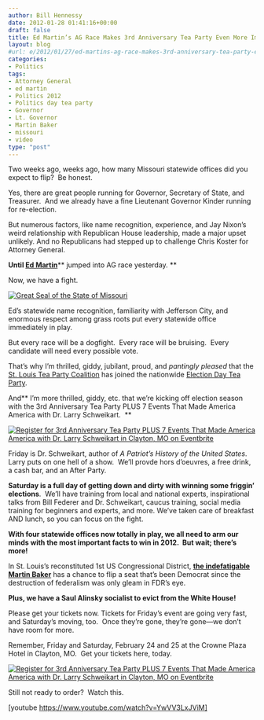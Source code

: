 ```yaml
---
author: Bill Hennessy
date: 2012-01-28 01:41:16+00:00
draft: false
title: Ed Martin’s AG Race Makes 3rd Anniversary Tea Party Even More Important
layout: blog
#url: e/2012/01/27/ed-martins-ag-race-makes-3rd-anniversary-tea-party-even-more-important/
categories:
- Politics
tags:
- Attorney General
- ed martin
- Politics 2012
- Politics day tea party
- Governor
- Lt. Governor
- Martin Baker
- missouri
- video
type: "post"
---
```


Two weeks ago, weeks ago, how many Missouri statewide offices did you expect to flip?  Be honest.

Yes, there are great people running for Governor, Secretary of State, and Treasurer.  And we already have a fine Lieutenant Governor Kinder running for re-election.

But numerous factors, like name recognition, experience, and Jay Nixon’s weird relationship with Republican House leadership, made a major upset unlikely. And no Republicans had stepped up to challenge Chris Koster for Attorney General.

**Until **[Ed Martin](https://edmartinformissouri.com/)****** jumped into AG race yesterday. **

Now, we have a fight.

[![Great Seal of the State of Missouri](https://hennessysview.com/wp-content/uploads/2012/01/moseal_thumb.gif)
](https://hennessysview.com/wp-content/uploads/2012/01/moseal.gif)

Ed’s statewide name recognition, familiarity with Jefferson City, and enormous respect among grass roots put every statewide office immediately in play.

But every race will be a dogfight.  Every race will be bruising.  Every candidate will need every possible vote.

That’s why I’m thrilled, giddy, jubilant, proud, and _pantingly pleased_ that the [St. Louis Tea Party Coalition](https://stlouisteaparty.com) has joined the nationwide [Election Day Tea Party](https://www.electiondayteaparty.com).

And** I’m more thrilled, giddy, etc. that we’re kicking off election season with the 3rd Anniversary Tea Party PLUS 7 Events That Made America America with Dr. Larry Schweikart.  **


[![Register for 3rd Anniversary Tea Party PLUS<br />
7 Events That Made America America with Dr. Larry Schweikart in Clayton, MO  on Eventbrite](https://www.eventbrite.com/registerbutton?eid=2760945061)
](https://3rdanniversaryteaparty.eventbrite.com?ref=ebtn)

Friday is Dr. Schweikart, author of _A Patriot’s History of the United States_.  Larry puts on one hell of a show.  We’ll provde hors d’oeuvres, a free drink, a cash bar, and an After Party.

**Saturday is a full day of getting down and dirty with winning some friggin’ elections**.  We’ll have training from local and national experts, inspirational talks from Bill Federer and Dr. Schweikart, caucus training, social media training for beginners and experts, and more. We’ve taken care of breakfast AND lunch, so you can focus on the fight.

**With four statewide offices now totally in play, we all need to arm our minds with the most important facts to win in 2012.  But wait; there’s more!**

In St. Louis’s reconstituted 1st US Congressional District, **[the indefatigable Martin Baker](https://martinbakerforcongress.com/)** has a chance to flip a seat that’s been Democrat since the destruction of federalism was only gleam in FDR’s eye.

**Plus, we have a Saul Alinsky socialist to evict from the White House!**

Please get your tickets now. Tickets for Friday’s event are going very fast, and Saturday’s moving, too.  Once they’re gone, they’re gone—we don’t have room for more.

Remember, Friday and Saturday, February 24 and 25 at the Crowne Plaza Hotel in Clayton, MO.  Get your tickets here, today.



[![Register for 3rd Anniversary Tea Party PLUS<br />
7 Events That Made America America with Dr. Larry Schweikart in Clayton, MO  on Eventbrite](https://www.eventbrite.com/registerbutton?eid=2760945061)
](https://3rdanniversaryteaparty.eventbrite.com?ref=ebtn)



Still not ready to order?  Watch this.




[youtube https://www.youtube.com/watch?v=YwVV3LxJViM]
